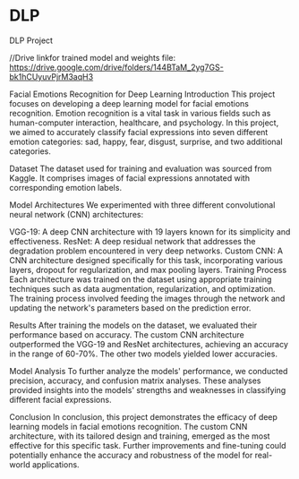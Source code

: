# DLP
DLP Project

//Drive linkfor trained model and weights file:
https://drive.google.com/drive/folders/144BTaM_2yg7GS-bk1hCUyuvPjrM3aqH3



Facial Emotions Recognition for Deep Learning
Introduction
This project focuses on developing a deep learning model for facial emotions recognition. Emotion recognition is a vital task in various fields such as human-computer interaction, healthcare, and psychology. In this project, we aimed to accurately classify facial expressions into seven different emotion categories: sad, happy, fear, disgust, surprise, and two additional categories.

Dataset
The dataset used for training and evaluation was sourced from Kaggle. It comprises images of facial expressions annotated with corresponding emotion labels.

Model Architectures
We experimented with three different convolutional neural network (CNN) architectures:

VGG-19: A deep CNN architecture with 19 layers known for its simplicity and effectiveness.
ResNet: A deep residual network that addresses the degradation problem encountered in very deep networks.
Custom CNN: A CNN architecture designed specifically for this task, incorporating various layers, dropout for regularization, and max pooling layers.
Training Process
Each architecture was trained on the dataset using appropriate training techniques such as data augmentation, regularization, and optimization. The training process involved feeding the images through the network and updating the network's parameters based on the prediction error.

Results
After training the models on the dataset, we evaluated their performance based on accuracy. The custom CNN architecture outperformed the VGG-19 and ResNet architectures, achieving an accuracy in the range of 60-70%. The other two models yielded lower accuracies.

Model Analysis
To further analyze the models' performance, we conducted precision, accuracy, and confusion matrix analyses. These analyses provided insights into the models' strengths and weaknesses in classifying different facial expressions.

Conclusion
In conclusion, this project demonstrates the efficacy of deep learning models in facial emotions recognition. The custom CNN architecture, with its tailored design and training, emerged as the most effective for this specific task. Further improvements and fine-tuning could potentially enhance the accuracy and robustness of the model for real-world applications.